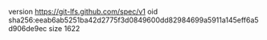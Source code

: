 version https://git-lfs.github.com/spec/v1
oid sha256:eeab6ab5251ba42d2775f3d0849600dd82984699a5911a145eff6a5d906de9ec
size 1622
